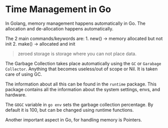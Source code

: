 # Time Management in Go

In Golang, memory management happens automatically in Go.
The allocation and de-allocation happens automatically.

The 2 main commands/keywords are:
    1. new() -> memory allocated but not init
    2. make() -> allocated and init

> zeroed storage is storage where you can not place data.

The Garbage Collection takes place automatically using the `GC` or `Garabage Collector`.
Anything that becomes useless/out of scope or Nil. It is taken care of using GC.

The information about all this can be found in the `runtime` package.
This package contains all the information about the system settings, envs,
and hardware.

The `GOGC` variable in `go env` sets the garbage collection percentage. By default it is 100, but
can be changed using runtime functions.

Another important aspect in Go, for handling memory is Pointers.
